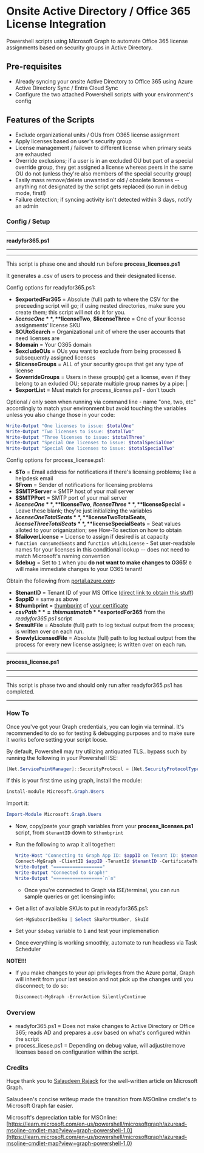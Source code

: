 # Onsite Active Directory / Office 365 License Integration
Powershell scripts using Microsoft Graph to automate Office 365 license assignments based on security groups in Active Directory.

## Pre-requisites
- Already syncing your onsite Active Directory to Office 365 using Azure Active Directory Sync / Entra Cloud Sync
- Configure the two attached Powershell scripts with your environment's config

## Features of the Scripts
- Exclude organizational units / OUs from O365 license assignment
- Apply licenses based on user's security group
- License management / failover to different license when primary seats are exhausted
- Override exclusions; if a user is in an excluded OU but part of a special override group, they get assigned a license whereas peers in the same OU do not (unless they're also members of the special security group)
- Easily mass remove/delete unwanted or old / obsolete licenses -- anything not designated by the script gets replaced (so run in debug mode, first!)
- Failure detection; if syncing activity isn't detected within 3 days, notify an admin

### Config / Setup
***
**readyfor365.ps1**
***
***
This script is phase one and should run before **process_licenses.ps1**

It generates a .csv of users to process and their designated license.


Config options for readyfor365.ps1:


- **$exportedFor365** = Absolute (full) path to where the CSV for the preceeding script will go; if using nested directories, make sure you create them; this script will not do it for you.
- **$licenseOne**, **$licenseTwo**, **$licenseThree** = One of your license assignments' license SKU
- **$OUtoSearch** = Organizational unit of where the user accounts that need licenses are
- **$domain** = Your O365 domain
- **$excludeOUs** = OUs you want to exclude from being processed & subsequently assigned licenses
- **$licenseGroups** = ALL of your security groups that get any type of license
- **$overrideGroups** = Users in these group(s) get a license, even if they belong to an exluded OU; separate multiple group names by a pipe: |
- **$exportList** = Must match for *process_license.ps1* - don't touch

Optional / only seen when running via command line - name "one, two, etc" accordingly to match your environment but avoid touching the variables unless you also change those in your code:
```powershell
Write-Output "One licenses to issue: $totalOne"
Write-Output "Two licenses to issue: $totalTwo"
Write-Output "Three licenses to issue: $totalThree"
Write-Output "Special One licenses to issue: $totalSpecialOne"
Write-Output "Special One licenses to issue: $totalSpecialTwo"
```

Config options for process_license.ps1:
- **$To** = Email address for notifications if there's licensing problems; like a helpdesk email
- **$From** = Sender of notifications for licensing problems
- **$SMTPServer** = SMTP host of your mail server
- **$SMTPPort** = SMTP port of your mail server
- **$licenseOne**, **$licenseTwo**, **$licenseThree**, **$licenseSpecial** = Leave these blank; they're just initializing the variables
- **$licenseOneTotalSeats**, **$licenseTwoTotalSeats**, **$licenseThreeTotalSeats**, **$licenseSpecialSeats** = Seat values alloted to your origanization; see How-To section on how to obtain
- **$failoverLicense** = License to assign if desired is at capacity
- `function consumedSeats` and `function whichLicense` - Set user-readable names for your licenses in this conditional lookup -- does not need to match Microsoft's naming convention
- **$debug** = Set to `1` when you **do not want to make changes to O365**!  `0` will make immediate changes to your O365 tenant!

Obtain the following from [portal.azure.com](https://portal.azure.com):
- **$tenantID** = Tenant ID of your MS Office ([direct link to obtain this stuff](https://portal.azure.com/#view/Microsoft_AAD_RegisteredApps/ApplicationMenuBlade/~/Overview/))
- **$appID** = same as above
- **$thumbprint** = [thumbprint](https://blog.rmilne.ca/2018/05/14/easy-way-to-retrieve-certificate-thumbprint-using-powershell/) of [your certificate](https://www.sharepointdiary.com/2023/04/how-to-connect-to-microsoft-graph-api-from-powershell.html#h-add-certificate-and-or-client-secret-to-the-appid)
- **$csvPath** = this must match **$exportedFor365** from the *readyfor365.ps1* script
- **$resultFile** = Absolute (full) path to log textual output from the process; is written over on each run.
- **$newlyLicensedFile** = Absolute (full) path to log textual output from the process for every new license assignee; is written over on each run.



***
**process_license.ps1**
***
***
This script is phase two and should only run after readyfor365.ps1 has completed.




***

### How To

Once you've got your Graph credentials, you can login via terminal.
It's recommended to do so for testing & debugging purposes and to make sure it works before setting your script loose.

By default, Powershell may try utilizing antiquated TLS.. bypass such by running the following in your Powershell ISE:
```powershell
[Net.ServicePointManager]::SecurityProtocol = [Net.SecurityProtocolType]::Tls12
```

If this is your first time using graph, install the module:
```powershell
install-module Microsoft.Graph.Users
```

Import it:
```powershell
Import-Module Microsoft.Graph.Users
```

- Now, copy/paste your graph variables from your **process_licenses.ps1** script, from `$tenantID` down to `$thumbprint`

- Run the following to wrap it all together:
    ```powershell
    Write-Host "Connecting to Graph App ID: $appID on Tenant ID: $tenantID with thumbprint: $thumbprint"
    Connect-MgGraph -ClientID $appID -TenantId $tenantID -CertificateThumbprint $thumbprint -NoWelcome
    Write-Output "=================="
    Write-Output "Connected to Graph!"
    Write-Output "==================`n`n"
    ```
    - Once you're connected to Graph via ISE/terminal, you can run sample queries or get licensing info:

- Get a list of available SKUs to put in readyfor365.ps1:
    ```powershell
    Get-MgSubscribedSku | Select SkuPartNumber, SkuId
    ```

- Set your `$debug` variable to `1` and test your implemenation
- Once everything is working smoothly, automate to run headless via Task Scheduler

**NOTE!!!** 
- If you make changes to your api privileges from the Azure portal, Graph will inherit from your last session and not pick up the changes until you disconnect; to do so:

    ```powershell
    Disconnect-MgGraph -ErrorAction SilentlyContinue
    ```

### Overview

- readyfor365.ps1 = Does not make changes to Active Directory or Office 365; reads AD and prepares a .csv based on what's configured within the script
- process_licese.ps1 = Depending on debug value, will adjust/remove licenses based on configuration within the script.

### Credits
Huge thank you to [Salaudeen Rajack](https://www.sharepointdiary.com/2023/04/how-to-connect-to-microsoft-graph-api-from-powershell.html) for the well-written article on Microsoft Graph.

Salaudeen's concise writeup made the transition from MSOnline cmdlet's to Microsoft Graph far easier.

Microsoft's depreciation table for MSOnline: [https://learn.microsoft.com/en-us/powershell/microsoftgraph/azuread-msoline-cmdlet-map?view=graph-powershell-1.0](https://learn.microsoft.com/en-us/powershell/microsoftgraph/azuread-msoline-cmdlet-map?view=graph-powershell-1.0)